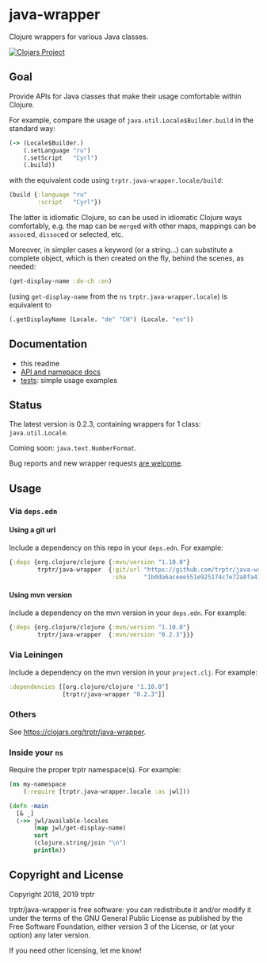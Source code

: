 # java-wrapper

Clojure wrappers for various Java classes.

[![Clojars Project](https://img.shields.io/clojars/v/trptr/java-wrapper.svg)](https://clojars.org/trptr/java-wrapper)

## Goal

Provide APIs for Java classes that make their usage comfortable within Clojure.

For example, compare the usage of `java.util.Locale$Builder.build` in the standard way:

```clojure
(-> (Locale$Builder.)
    (.setLanguage "ru")
    (.setScript   "Cyrl")
    (.build))
```
with the equivalent code using `trptr.java-wrapper.locale/build`:

```clojure
(build {:language "ru"
        :script   "Cyrl"})
```

The latter is idiomatic Clojure, so can be used in idiomatic Clojure ways comfortably, e.g.
the map can be `merge`d with other maps, mappings can be `assoc`ed, `dissoc`ed or selected, etc.

Moreover, in simpler cases a keyword (or a string...) can substitute a complete object,
which is then created on the fly, behind the scenes, as needed:

```clojure
(get-display-name :de-ch :en)
```

(using `get-display-name` from the `ns` `trptr.java-wrapper.locale`) is equivalent to

```clojure
(.getDisplayName (Locale. "de" "CH") (Locale. "en"))
```

## Documentation

* this readme
* [API and namepace docs](http://trptr.github.io/java-wrapper/index.html)
* [tests](test/trptr/java_wrapper): simple usage examples


## Status

The latest version is 0.2.3, containing wrappers for 1 class: `java.util.Locale`.

Coming soon: `java.text.NumberFormat`.

Bug reports and new wrapper requests [are welcome](https://github.com/trptr/java-wrapper/issues/new/choose).


## Usage

### Via `deps.edn`

#### Using a git url

Include a dependency on this repo in your `deps.edn`. For example:

```clojure
{:deps {org.clojure/clojure {:mvn/version "1.10.0"}
        trptr/java-wrapper  {:git/url "https://github.com/trptr/java-wrapper.git"
                             :sha     "1b0da6aceee551e925174c7e72a8fa41dc5e57a0"}}}
```

#### Using mvn version

Include a dependency on the mvn version in your `deps.edn`. For example:

```clojure
{:deps {org.clojure/clojure {:mvn/version "1.10.0"}
        trptr/java-wrapper  {:mvn/version "0.2.3"}}}
```
### Via Leiningen

Include a dependency on the mvn version in your `project.clj`. For example:

```clojure
:dependencies [[org.clojure/clojure "1.10.0"]
               [trptr/java-wrapper "0.2.3"]]
```

### Others

See https://clojars.org/trptr/java-wrapper.

### Inside your `ns`

Require the proper trptr namespace(s). For example:

```clojure
(ns my-namespace
    (:require [trptr.java-wrapper.locale :as jwl]))

(defn -main
  [& _]
  (->> jwl/available-locales
       (map jwl/get-display-name)
       sort
       (clojure.string/join "\n")
       println))
```

## Copyright and License

Copyright 2018, 2019 trptr

trptr/java-wrapper is free software: you can redistribute it and/or modify
it under the terms of the GNU General Public License as published by
the Free Software Foundation, either version 3 of the License, or
(at your option) any later version.

If you need other licensing, let me know!
